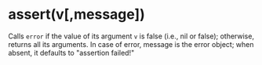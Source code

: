 
# assert(v[,message])
Calls `error` if the value of its argument `v` is false (i.e., nil or false); otherwise, returns all its arguments. 
In case of error, message is the error object; when absent, it defaults to "assertion failed!"

